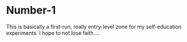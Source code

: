 # Number-1
This is basically a first-run, really entry-level zone for my self-education experiments. 
I hope to not lose faith....
